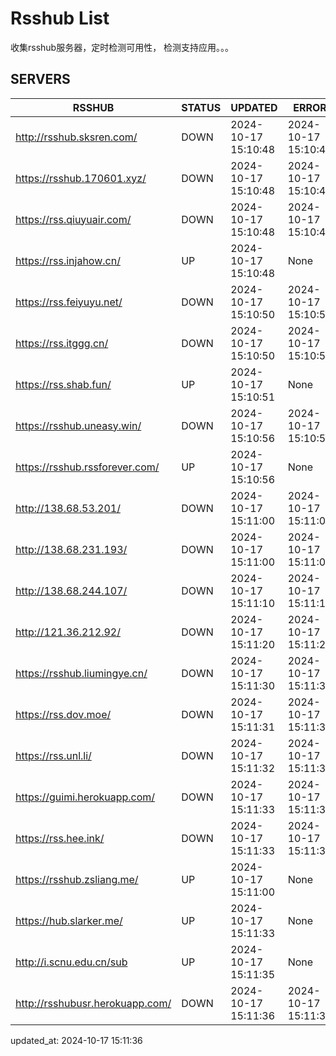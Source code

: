 # Rsshub List

收集rsshub服务器，定时检测可用性， 检测支持应用。。。


## SERVERS

|  RSSHUB   | STATUS  | UPDATED  | ERROR  | TWITTER |  
|  ----  | ----  | ----  | ----  | ---- |  
| http://rsshub.sksren.com/ | DOWN | 2024-10-17 15:10:48 | 2024-10-17 15:10:48 |  
| https://rsshub.170601.xyz/ | DOWN | 2024-10-17 15:10:48 | 2024-10-17 15:10:48 |  
| https://rss.qiuyuair.com/ | DOWN | 2024-10-17 15:10:48 | 2024-10-17 15:10:48 |  
| https://rss.injahow.cn/ | UP | 2024-10-17 15:10:48 | None ||  
| https://rss.feiyuyu.net/ | DOWN | 2024-10-17 15:10:50 | 2024-10-17 15:10:50 |  
| https://rss.itggg.cn/ | DOWN | 2024-10-17 15:10:50 | 2024-10-17 15:10:50 |  
| https://rss.shab.fun/ | UP | 2024-10-17 15:10:51 | None ||  
| https://rsshub.uneasy.win/ | DOWN | 2024-10-17 15:10:56 | 2024-10-17 15:10:56 |  
| https://rsshub.rssforever.com/ | UP | 2024-10-17 15:10:56 | None ||  
| http://138.68.53.201/ | DOWN | 2024-10-17 15:11:00 | 2024-10-17 15:11:00 |  
| http://138.68.231.193/ | DOWN | 2024-10-17 15:11:00 | 2024-10-17 15:11:00 |  
| http://138.68.244.107/ | DOWN | 2024-10-17 15:11:10 | 2024-10-17 15:11:10 |  
| http://121.36.212.92/ | DOWN | 2024-10-17 15:11:20 | 2024-10-17 15:11:20 |  
| https://rsshub.liumingye.cn/ | DOWN | 2024-10-17 15:11:30 | 2024-10-17 15:11:30 |  
| https://rss.dov.moe/ | DOWN | 2024-10-17 15:11:31 | 2024-10-17 15:11:31 |  
| https://rss.unl.li/ | DOWN | 2024-10-17 15:11:32 | 2024-10-17 15:11:32 |  
| https://guimi.herokuapp.com/ | DOWN | 2024-10-17 15:11:33 | 2024-10-17 15:11:33 |  
| https://rss.hee.ink/ | DOWN | 2024-10-17 15:11:33 | 2024-10-17 15:11:33 |  
| https://rsshub.zsliang.me/ | UP | 2024-10-17 15:11:00 | None |OK|  
| https://hub.slarker.me/ | UP | 2024-10-17 15:11:33 | None ||  
| http://i.scnu.edu.cn/sub | UP | 2024-10-17 15:11:35 | None ||  
| http://rsshubusr.herokuapp.com/ | DOWN | 2024-10-17 15:11:36 | 2024-10-17 15:11:36 |  
  

updated_at: 2024-10-17 15:11:36  
